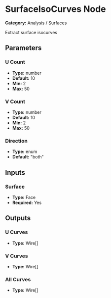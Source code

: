 
# SurfaceIsoCurves Node

**Category:** Analysis / Surfaces

Extract surface isocurves

## Parameters


### U Count
- **Type:** number
- **Default:** 10
- **Min:** 2
- **Max:** 50



### V Count
- **Type:** number
- **Default:** 10
- **Min:** 2
- **Max:** 50



### Direction
- **Type:** enum
- **Default:** "both"





## Inputs


### Surface
- **Type:** Face
- **Required:** Yes



## Outputs


### U Curves
- **Type:** Wire[]



### V Curves
- **Type:** Wire[]



### All Curves
- **Type:** Wire[]




